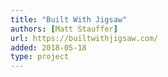 ```yaml
---
title: "Built With Jigsaw"
authors: [Matt Stauffer]
url: https://builtwithjigsaw.com/
added: 2018-05-18
type: project
---
```

